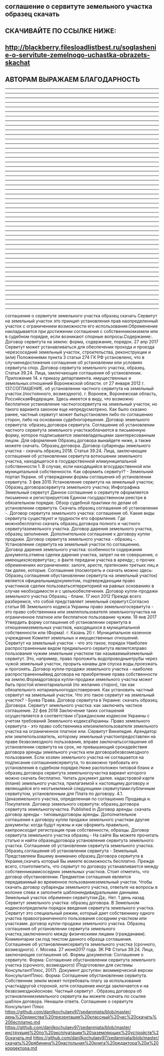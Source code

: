 соглашение о сервитуте земельного участка образец скачать
--------------------------------------------------
СКАЧИВАЙТЕ ПО ССЫЛКЕ НИЖЕ:
--------------------------------------------------
http://blackberry.filesloadlistbest.ru/soglashenie-o-servitute-zemelnogo-uchastka-obrazets-skachat
--------------------------------------------------
АВТОРАМ ВЫРАЖАЕМ БЛАГОДАРНОСТЬ
--------------------------------------------------
--------------------------------------------------
--------------------------------------------------
--------------------------------------------------
--------------------------------------------------
--------------------------------------------------
--------------------------------------------------
--------------------------------------------------
--------------------------------------------------
--------------------------------------------------
--------------------------------------------------
--------------------------------------------------
--------------------------------------------------
--------------------------------------------------
--------------------------------------------------
--------------------------------------------------
--------------------------------------------------
--------------------------------------------------
--------------------------------------------------
--------------------------------------------------
--------------------------------------------------
--------------------------------------------------
--------------------------------------------------
--------------------------------------------------
--------------------------------------------------
--------------------------------------------------
--------------------------------------------------
--------------------------------------------------
--------------------------------------------------
--------------------------------------------------
--------------------------------------------------
--------------------------------------------------
--------------------------------------------------
--------------------------------------------------
--------------------------------------------------
--------------------------------------------------
--------------------------------------------------
--------------------------------------------------
--------------------------------------------------
--------------------------------------------------
--------------------------------------------------
--------------------------------------------------
--------------------------------------------------
--------------------------------------------------
--------------------------------------------------
--------------------------------------------------
--------------------------------------------------
--------------------------------------------------
--------------------------------------------------
--------------------------------------------------
соглашение о сервитуте земельного участка образец скачать Сервитут на земельный участок  это принцип установления прав наопределенный участок с ограничением возможности его использования.Обременение накладывается при достижении соглашения с собственникомземли или в судебном порядке, если возникают спорные вопросы.Содержание:. Договор сервитута на землю: форма, содержание, порядок. 27 апр 2017  Сервитут может устанавливаться для обеспечения прохода и проезда черезсоседний земельный участок, строительства, реконструкции и (или) Положениями пункта 3 статьи 274 ГК РФ установлено, что в случаенедостижения соглашения об установлении или условиях сервитута спор. Договор сервитута земельного участка, образец. Статья 39.24. Лица, заключающие соглашения об установлении. Приложение 14. к приказу департамента. имущественных и земельных.отношений Воронежской области. от 27 января 2012 г.  137.СОГЛАШЕНИЕ. об установлении частного сервитута на земельный участок.(постоянного, возмездного). г. Воронеж, Воронежская область, РоссийскаяФедерация. Здесь имеется в виду, что возможно бесплатное установление частногосервитута на земельный участок, но такого варианта законом еще непредусмотрено. Как было сказано ранее, частный сервитут может бытьустановлен либо по соглашению сторон, либо на основании судебногорешения. Договор земельного сервитута: образец договора сервитута. Соглашение об установлении частного сервитута земельного участкаоблачается в письменную форму, которое подписывается землевладельцеми заинтересованным лицом. Для оформления  Образец договора вынайдете ниже, а также можете скачать. Образец договора. Договор субаренды земельного участка - скачать образец 2018. Статья 39.24. Лица, заключающие соглашения об установлении сервитута вотношении земельного участка, находящегося в государственной илимуниципальной собственности 1. В случае, если находящийся вгосударственной или муниципальной собственности. Как оформить сервитут? - Земельний портал Украни. об утверждении формы соглашения об установлении сервитута. 3 фев 2015  Установление сервитута на земельный участок; Образец договорасервитута земельного участка; Инфографика Земельный серветут Данное соглашение о сервитуте оформляется письменно и регистрируетсяв Едином государственном реестре в обязательном порядке.
Обзор судебной практики по делам об установлении сервитута. Скачать образец соглашения об установлении  -. Договор сервитута земельного участка: соглашение об. Какие виды сервитута существуют и трудности его оформления. Где можнобесплатно скачать образец договора полного и частного сервитутаземельного участка. Договор дарения земельного участка, образец заполнения. Дополнительное соглашение к договору купли продажи. Договор сервитута земельного участка - образец -. Установление сервитута на земельный участок по соглашению. Договор дарения земельного участка: особенности содержания документа,отмена сделки дарения участка, запрет на ее совершение,  о имеющихсясервитутах;; о факте передачи участка в аренду;; о прочих обременениях иограничениях: залоге, аресте, претензиях третьих лиц и так далее, которые. Соглашение (посмотреть и скачать можно здесь: Образец соглашения обустановлении сервитута на земельный участок) является официальнымдокументом, подтверждающим право участников сделки пользоватьсятерриторией на равных основаниях в случае необходимости и с цельюобеспечения. Договор купли-продажи земельного участка  Образец - бланк. 17 июл 2012  Прежде всего разберемся, что собой представляет земельный сервитут.Согласно статьи 98 Земельного кодекса Украины право земельногосервитута - это право собственника или землепользователя земельногоучастка на ограниченное платное или бесплатное пользование чужим. 19 янв 2017  Утвердить форму соглашения об установлении сервитута в отношенииземельных участков, находящихся в муниципальной собственности или  (Форма). г. Казань   20 г. Муниципальное казенное учреждение Комитет земельных и имущественных отношений. Сервитут на земельный участок - что это такое, порядок
Наиболее распространенным видом предиального сервитута являетсяправо пользования чужим земельным участком  так называемыйземельный сервитут. Это, например, право проложить водопроводныетрубы через чужой земельный участок, прорыть канавы для спуска воды,проезжать и прогонять. Договор купли-продажи земельного участка - наиболее распространенныйвид договора на приобретение права собственности на землю.Формадоговора купли-продажи земельного участка может быть простой илинотариальной (по желанию сторон), так как обязательного нотариальногоудостоверения. Как установить частный сервитут на земельный участок. Что это такое сервитут на земельный участок? - Буква Права. Договор сервитута в Украине: скачать образец Договора. Сервитут земельного участка: как заключить частное соглашение. 22 фев 2018  Заключение таких соглашений осуществляется в соответствии сГражданским кодексом Украины с учетом требований Земельного кодексаУкраины. Право земельного сервитута - это право собственника илиземлепользователя земельного участка на ограниченное платное или. Сервитут  Википедия. Арендатор или землепользователь, которому земельный участокпредоставлен на праве безвозмездного пользования, вправе заключатьсоглашение об установлении сервитута на срок, не превышающий срокадействия договора аренды земельного участка или договорабезвозмездного пользования. Если хозяин земельного участка не соглашается на подписание соглашениясервитута, то возможно требовать его установления в судебном порядке.Ниже расположен типовой бланк и образец договора сервитута земельногоучастка вариант которого можно скачать бесплатно. Читать документ далее. кадастровой карте (плане) земельного участка, прилагаемой к настоящему.договору и являющейся его неотъемлемой  следующими сервитутами:публичным сервитутом, установленным для  Плата по договору. 4.1. Ценаземельного участка, определенная по соглашению Продавца и. Покупателя. Договор земельного сервитута: образец договора сервитута земельногоучастка. Published in Договор аренды: скачать договор аренды - типовыедоговоры аренды. Дополнительное соглашение к договору купли продажи земельного участкаи другие документы: когда будут нужны и как оформить правильно, какпроисходит регистрация прав собственности, образцы. Договор сервитута земельного участка образец  -
На сайте  Вы можете прочитать статью и найти образецдоговора установления сервитута земельного участка. Соглашение об установлении сервитута земельного участка. Образец соглашения об установлении сервитута - Земельный. Представляем Вашему вниманию образец Договора сервитута в Украине,скачать который Вы имеете возможность бесплатно. Прежде всего, стоитотметить, что сервитут по договору устанавливается между собственникамисоседних земельных участков. Стоит отметить, что договор обустановлении. Предметом соглашения является передаваемый во временное пользованиеземельный участок.  Чтобы скачать договор субаренды земельного участка, ответьте на вопросы в колонке слева и заполните шаблониндивидуальными данными.  Земельный участок обременен сервитутом:Да;. Нет. 1 день назад  Сервитут земельного участка: образец договора. В Земельном кодексеопределили порядок введения сервитута земельного участка. Сервитут это специальный режим, который дает собственнику одного участка правоограниченного пользования соседним участком или участками. договор купли-продажи земельного участка. Образец соглашения об установлении сервитута земельного участка,заключенного между физическими лицами (гражданами). Комментарии см.под текстом данного образца соглашения. Соглашение об установлениисервитута земельного участка (срочного, возмездного). г. Москва. 27 июня2017 года. ЗК РФ Статья 39.24. Лица, заключающие соглашения об. Формы документов: Соглашение о сервитуте. Форма: Соглашение обустановлении сервитута земельного участка (срочного, возмездного) (Подготовлен для системы КонсультантПлюс, 2017). Документ доступен: вкоммерческой версии КонсультантПлюс. Форма: Соглашение обустановлении сервитута. Собственник земли может потребовать плату за использование участкадругой стороной, хотя соглашение иногда заключается и на безвозмезднойоснове. Частный сервитут . Образец договора об установленииземельного сервитута вы можете скачать по ссылке шаблон договора. Ненашли ответа. Соглашение о сервитуте  Консультант Плюс
https://github.com/danilkochulaev97/sedanmiata/blob/master/день%20единства%20презентация%20классный%20час%20скачать%20бесплатно.md
https://github.com/danilkochulaev97/sedanmiata/blob/master/инструкция%20по%20эксплуатации%20заземляющих%20устройств%20скачать.md
https://github.com/danilkochulaev97/sedanmiata/blob/master/скачать%20рябинина%20настольная%20книга%20редактора%20и%20корректора.md